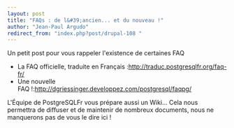 ```yaml
---
layout: post
title: "FAQs : de l&#39;ancien... et du nouveau !"
author: "Jean-Paul Argudo"
redirect_from: "index.php?post/drupal-108 "
---
```



<p></p>

<!--more-->


<p>Un petit post pour vous rappeler l'existence de certaines FAQ</p>

<ul>

<li>La FAQ officielle, traduite en Français&nbsp;:<a href="http://traduc.postgresqlfr.org/faq-fr/" target="_blank">http://traduc.postgresqlfr.org/faq-fr/</a>

</li>

<li>Une nouvelle FAQ&nbsp;!:<a href="http://dgriessinger.developpez.com/postgresql/faqpg/" target="_blank">http://dgriessinger.developpez.com/postgresql/faqpg/</a>

</li>

</ul>

<p>L'Équipe de PostgreSQLFr vous prépare aussi un Wiki... Cela nous permettra de diffuser et de maintenir de nombreux documents, nous ne manquerons pas de vous le dire ici&nbsp;!</p>